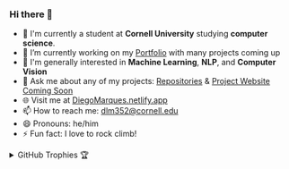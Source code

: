 ### Hi there 👋

- 🏫 I'm currently a student at **Cornell University** studying **computer science**.
- 🔭 I’m currently working on my [Portfolio](https://github.com/DiegolMarques/DiegolMarquesWebsite) with many projects coming up
- 🌱 I'm generally interested in **Machine Learning**, **NLP**, and **Computer Vision**
- 💬 Ask me about any of my projects: [Repositories](https://github.com/DiegolMarques?tab=repositories) & [Project Website Coming Soon](https://diegomarques.miami/)
- 🌐 Visit me at [DiegoMarques.netlify.app]([https://diegomarques.miami/](https://diegomarques.netlify.app/))
- 📫 How to reach me: dlm352@cornell.edu
- 😄 Pronouns: he/him
- ⚡ Fun fact: I love to rock climb!

<details>
  <summary>GitHub Trophies 🏆</summary>
  <img src="https://github-profile-trophy.vercel.app/?username=DiegolMarques&theme=onedark" alt="Diego's Trophies">
</details>
